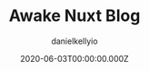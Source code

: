 ---
title: Awake Nuxt Blog
github: https://github.com/danielkellyio/awake-template
author: danielkellyio
demo: https://awake-template.netlify.com/
date: 2020-06-03T00:00:00.000Z
ssg:
  - Nuxt
cms:
  - NetlifyCMS
category:
  - Blog
description: >-
  Awake is a Nuxt.js template for generating a beautifully robust static site
  with blog
draft: true
publish_date: '2019-07-02T01:54:14Z'
update_date: '2020-12-11T12:58:57Z'
github_star: 199
github_fork: 121
---